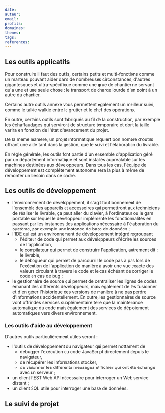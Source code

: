 ```yaml
---
date:
auteur: 
email:
profils:
domaines:
themes:
tags:
references:
---
```


## Les outils applicatifs

Pour construire il faut des outils, certains petits et multi-fonctions comme un marteau pouvant aider dans de nombreuses circonstances, d'autres gigantesques et ultra-spécifique comme une grue de chantier ne servant qu'a une et une seule chose : le transport de charge lourde d'un point à un autre du chantier.

Certains autre outils annexe vous permettent également un meilleur suivi, comme le talkie walkie entre le grutier et le chef des opérations.

En outre, certains outils sont fabriqués au fil de la construction, par exemple les échaffaudages qui serviront de structure temporaire et dont la taille varira en fonction de l'état d'avancement du projet.

De la même manière, un projet informatique requiert bon nombre d'outils offrant une aide tant dans la gestion, que le suivi et l'élaboration du livrable.

En règle générale, les outils font partie d'un ensemble d'application géré par un département informatique et sont installés aupréalable sur les machines destinées aux développeurs. Dans tous les cas, l'équipe de développement est complétement autonome sera la plus à même de remonter un besoin dans ce cadre.  

## Les outils de développement

- l'environnement de développement, il s'agit tout bonnement de l'ensemble des appareils et accessoires qui permettront aux techniciens de réaliser le livrable, ça peut aller du clavier, à l'ordinateur ou le gsm portable sur lequel le développeur implémente les fonctionnalités en passant par les instances des applications nécessaire à l'élaboration du système, par exemple une instance de base de données ;
- l'IDE qui est un environnement de développement intégré regroupant 
	- l'éditeur de code qui permet aux développeurs d'écrire les sources de l'application,
	- le compilateur qui permet de construire l'application, autrement dit : le livrable,
	- le débogueur qui permet de parcourrir le code pas à pas lors de l'exécution de l'application de manière à avoir une vue exacte des valeurs circulant à travers le code et le cas échéant de corriger le code en cas de bug ;
- le gestionnaire de source qui permet de centraliser les lignes de codes émanant des différents développeurs, mais également de les fusionner et d'en gérer l'historique des versions de manière à ne pas perdre d'informations accidentellement. En outre, les gestionnaires de source vont offrir des services supplémentaire telle que la maintenance automatique du code mais également des services de déploiement automatiques vers divers environnement.

### Les outils d'aide au développement

D'autres outils particulièrement utiles seront : 
- l'outils de développement du navigateur qui permet nottament de 
	- debugger l'exécution du code JavaScript directement depuis le navigateur,
	- de récupérer les informations stocker,
	- de visionner les différents messages et fichier qui ont été échangé avec un serveur ;
- un client REST Web API nécessaire pour interroger un Web service distant ;
- un client SQL utile pour interroger une base de données.

## Le suivi de projet